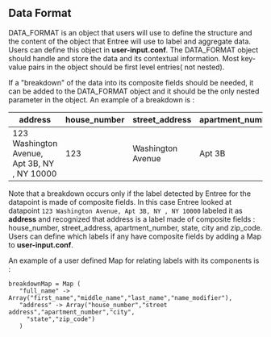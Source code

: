 ## Data Format

DATA_FORMAT is an object that users will use to define the structure and the content of the object that Entree will use
to label and aggregate data. Users can define this object in **user-input.conf**.
The DATA_FORMAT object should handle and store the data and its contextual information. Most key-value pairs in the object
should be first level entries( not nested).

If a "breakdown" of the data into its composite fields should be needed, it can be added to the DATA_FORMAT object and
it should be the only nested parameter in the object. An example of a breakdown is :


address | house_number | street_address | apartment_number | state | city | zip_code |
-------- | ------------ | -------------- | ---------------- | ----- | ---- | -------- |
123 Washington Avenue, Apt 3B, NY , NY 10000 | 123 | Washington Avenue | Apt 3B | NY | NY | 10000 |

Note that a breakdown occurs only if the label detected by Entree for the datapoint is made of composite fields. In this case
Entree looked at datapoint ```123 Washington Avenue, Apt 3B, NY , NY 10000``` labeled it as **address**  and recognized that
address is a label made of composite fields : house_number, street_address, apartment_number, state, city and zip_code.
Users can define which labels if any have composite fields  by adding a Map to **user-input.conf**.

An example of a user defined Map for relating labels with its components is :
```
breakdownMap = Map (
   "full_name" -> Array("first_name","middle_name","last_name","name_modifier"),
   "address" -> Array("house_number","street address","apartment_number","city",
     "state","zip_code")
   )
```

